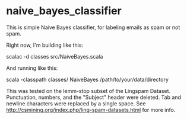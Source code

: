 naive_bayes_classifier
======================

This is simple Naive Bayes classifier, for labeling emails as spam or not spam.

Right now, I'm building like this:

scalac -d classes src/NaiveBayes.scala

And running like this:

scala -classpath classes/ NaiveBayes /path/to/your/data/directory

This was tested on the lemm-stop subset of the Lingspam Dataset. Punctuation, numbers, and the "Subject" header were deleted. Tab and newline characters were replaced by a single space. See http://csmining.org/index.php/ling-spam-datasets.html for more info.

